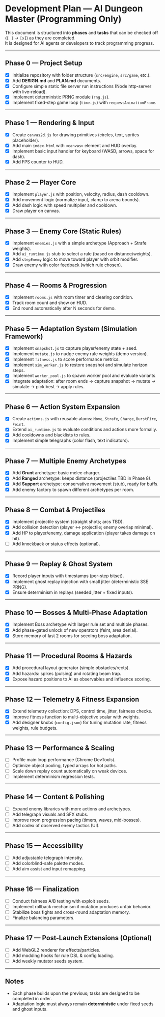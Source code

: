 # Development Plan — AI Dungeon Master (Programming Only)

This document is structured into **phases** and **tasks** that can be checked off (`[ ]` → `[x]`) as they are completed.  
It is designed for AI agents or developers to track programming progress.

---

## Phase 0 — Project Setup
- [x] Initialize repository with folder structure (`src/engine`, `src/game`, etc.).
- [x] Add **DESIGN.md** and **PLAN.md** documents.
- [x] Configure simple static file server run instructions (Node http-server with live-reload).
- [x] Implement deterministic PRNG module (`rng.js`).
- [x] Implement fixed-step game loop (`time.js`) with `requestAnimationFrame`.

---

## Phase 1 — Rendering & Input
- [x] Create `canvas2d.js` for drawing primitives (circles, text, sprites placeholder).
- [x] Add main `index.html` with `<canvas>` element and HUD overlay.
- [x] Implement basic input handler for keyboard (WASD, arrows, space for dash).
- [x] Add FPS counter to HUD.

---

## Phase 2 — Player Core
- [x] Implement `player.js` with position, velocity, radius, dash cooldown.
- [x] Add movement logic (normalize input, clamp to arena bounds).
- [x] Add dash logic with speed multiplier and cooldown.
- [x] Draw player on canvas.

---

## Phase 3 — Enemy Core (Static Rules)
- [x] Implement `enemies.js` with a simple archetype (Approach + Strafe weights).
- [x] Add `ai_runtime.js` stub to select a rule (based on distance/weights).
- [x] Add `stepEnemy` logic to move toward player with orbit modifier.
- [x] Draw enemy with color feedback (which rule chosen).

---

## Phase 4 — Rooms & Progression
- [x] Implement `rooms.js` with room timer and clearing condition.
- [x] Track room count and show on HUD.
- [x] End round automatically after N seconds for demo.

---

## Phase 5 — Adaptation System (Simulation Framework)
- [x] Implement `snapshot.js` to capture player/enemy state + seed.
- [x] Implement `mutate.js` to nudge enemy rule weights (demo version).
- [x] Implement `fitness.js` to score performance metrics.
- [x] Implement `sim_worker.js` to restore snapshot and simulate horizon steps.
- [x] Implement `worker_pool.js` to spawn worker pool and evaluate variants.
- [x] Integrate adaptation: after room ends → capture snapshot → mutate → simulate → pick best → apply rules.

---

## Phase 6 — Action System Expansion
- [x] Create `actions.js` with reusable atoms: `Move`, `Strafe`, `Charge`, `BurstFire`, `Feint`.
- [x] Extend `ai_runtime.js` to evaluate conditions and actions more formally.
- [x] Add cooldowns and blacklists to rules.
- [x] Implement simple telegraphs (color flash, text indicators).

---

## Phase 7 — Multiple Enemy Archetypes
- [x] Add **Grunt** archetype: basic melee charger.
- [x] Add **Ranged** archetype: keeps distance (projectiles TBD in Phase 8).
- [x] Add **Support** archetype: conservative movement (stub), ready for buffs.
- [x] Add enemy factory to spawn different archetypes per room.

---

## Phase 8 — Combat & Projectiles
- [x] Implement projectile system (straight shots; arcs TBD).
- [x] Add collision detection (player ↔ projectile; enemy overlap minimal).
- [x] Add HP to player/enemy, damage application (player takes damage on hit).
- [ ] Add knockback or status effects (optional).

---

## Phase 9 — Replay & Ghost System
- [x] Record player inputs with timestamps (per-step bitset).
- [x] Implement ghost replay injection with small jitter (deterministic SSE PRNG).
- [x] Ensure determinism in replays (seeded jitter + fixed inputs).

---

## Phase 10 — Bosses & Multi-Phase Adaptation
- [x] Implement Boss archetype with larger rule set and multiple phases.
- [x] Add phase-gated unlock of new operators (feint, area denial).
- [x] Store memory of last 2 rooms for seeding boss adaptation.

---

## Phase 11 — Procedural Rooms & Hazards
- [x] Add procedural layout generator (simple obstacles/rects).
- [x] Add hazards: spikes (pulsing) and rotating beam trap.
- [x] Expose hazard positions to AI as observables and influence scoring.

---

## Phase 12 — Telemetry & Fitness Expansion
- [x] Extend telemetry collection: DPS, control time, jitter, fairness checks.
- [x] Improve fitness function to multi-objective scalar with weights.
- [x] Add designer knobs (`config.json`) for tuning mutation rate, fitness weights, rule budgets.

---

## Phase 13 — Performance & Scaling
- [ ] Profile main loop performance (Chrome DevTools).
- [ ] Optimize object pooling, typed arrays for hot paths.
- [ ] Scale down replay count automatically on weak devices.
- [ ] Implement determinism regression tests.

---

## Phase 14 — Content & Polishing
- [ ] Expand enemy libraries with more actions and archetypes.
- [ ] Add telegraph visuals and SFX stubs.
- [ ] Improve room progression pacing (timers, waves, mid-bosses).
- [ ] Add codex of observed enemy tactics (UI).

---

## Phase 15 — Accessibility
- [ ] Add adjustable telegraph intensity.
- [ ] Add colorblind-safe palette modes.
- [ ] Add aim assist and input remapping.

---

## Phase 16 — Finalization
- [ ] Conduct fairness A/B testing with exploit seeds.
- [ ] Implement rollback mechanism if mutation produces unfair behavior.
- [ ] Stabilize boss fights and cross-round adaptation memory.
- [ ] Finalize balancing parameters.

---

## Phase 17 — Post-Launch Extensions (Optional)
- [ ] Add WebGL2 renderer for effects/particles.
- [ ] Add modding hooks for rule DSL & config loading.
- [ ] Add weekly mutator seeds system.

---

## Notes
- Each phase builds upon the previous; tasks are designed to be completed in order.
- Adaptation logic must always remain **deterministic** under fixed seeds and ghost inputs.
